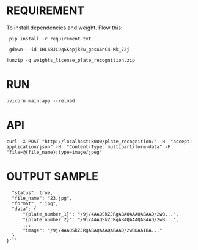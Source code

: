 # REQUIREMENT
To install dependencies and weight. Flow this:

``` pip install -r requirement.txt```

``` gdown --id 1HL68JCUqGKopjk3w_gosA6nC4-Mk_72j```

``` !unzip -q weights_license_plate_recognition.zip ```

# RUN
```uvicorn main:app --reload```
# API
```curl -X POST "http://localhost:8000/plate_recognition/" -H  "accept: application/json" -H  "Content-Type: multipart/form-data" -F "file=@{file_name};type=image/jpeg"```
# OUTPUT SAMPLE
```{
  "status": true,
  "file_name": "23.jpg",
  "format": ".jpg",
  "data": {
      "{plate_number_1}": "/9j/4AAQSkZJRgABAQAAAQABAAD/2wB...",
      "{plate_number_2}": "/9j/4AAQSkZJRgABAQAAAQABAAD/2wB...",
      ...
      "image": "/9j/4AAQSkZJRgABAQAAAQABAAD/2wBDAAIBA..."
  }
}```
